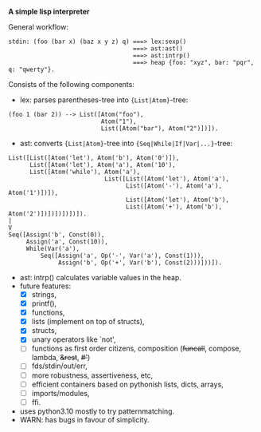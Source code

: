 **A simple lisp interpreter**

General workflow:
```
stdin: (foo (bar x) (baz x y z) q) ===> lex:sexp()
                                   ===> ast:ast()
                                   ===> ast:intrp()
                                   ===> heap {foo: "xyz", bar: "pqr", q: "qwerty"}.
```

Consists of the following components:
 - lex: parses parentheses-tree into `{List|Atom}`-tree:

```
(foo 1 (bar 2)) --> List([Atom("foo"),
                          Atom("1"),
                          List([Atom("bar"), Atom("2")])]).
```

 - ast: converts `{List|Atom}`-tree into `{Seq|While|If|Var|...}`-tree:

```
List([List([Atom('let'), Atom('b'), Atom('0')]),
      List([Atom('let'), Atom('a'), Atom('10'),
      List([Atom('while'), Atom('a'),
                           List([List([Atom('let'), Atom('a'),
                                 List([Atom('-'), Atom('a'), Atom('1')])]),
                                 List([Atom('let'), Atom('b'),
                                 List([Atom('+'), Atom('b'), Atom('2')])])])])])]).
|
V
Seq([Assign('b', Const(0)),
     Assign('a', Const(10)),
     While(Var('a'),
         Seq([Assign('a', Op('-', Var('a'), Const(1))),
              Assign('b', Op('+', Var('b'), Const(2)))]))]).
```

 - ast: intrp() calculates variable values in the heap.
 - future features:
   - [X] strings,
   - [X] printf(),
   - [X] functions,
   - [X] lists (implement on top of structs),
   - [X] structs,
   - [X] unary operators like `not',
   - [ ] functions as first order citizens, composition (~~funcall~~,
         compose, lambda, ~~&rest~~, ~~#'~~)
   - [ ] fds/stdin/out/err,
   - [ ] more robustness, assertiveness, etc,
   - [ ] efficient containers based on pythonish lists, dicts, arrays,
   - [ ] imports/modules,
   - [ ] ffi.
 - uses python3.10 mostly to try patternmatching.
 - WARN: has bugs in favour of simplicity.

